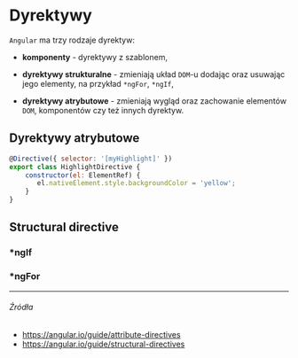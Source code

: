 # Dyrektywy

`Angular` ma trzy rodzaje dyrektyw:

* **komponenty** - dyrektywy z szablonem,

* **dyrektywy strukturalne** - zmieniają układ `DOM`-u dodając oraz usuwając jego elementy, na przykład `*ngFor`, `*ngIf`,

* **dyrektywy atrybutowe** - zmieniają wygląd oraz zachowanie elementów `DOM`, komponentów czy też innych dyrektyw.

## Dyrektywy atrybutowe

```js
@Directive({ selector: '[myHighlight]' })
export class HighlightDirective {
    constructor(el: ElementRef) {
       el.nativeElement.style.backgroundColor = 'yellow';
    }
}
```

## Structural directive

### *ngIf

### *ngFor


---

###### Źródła

* https://angular.io/guide/attribute-directives
* https://angular.io/guide/structural-directives